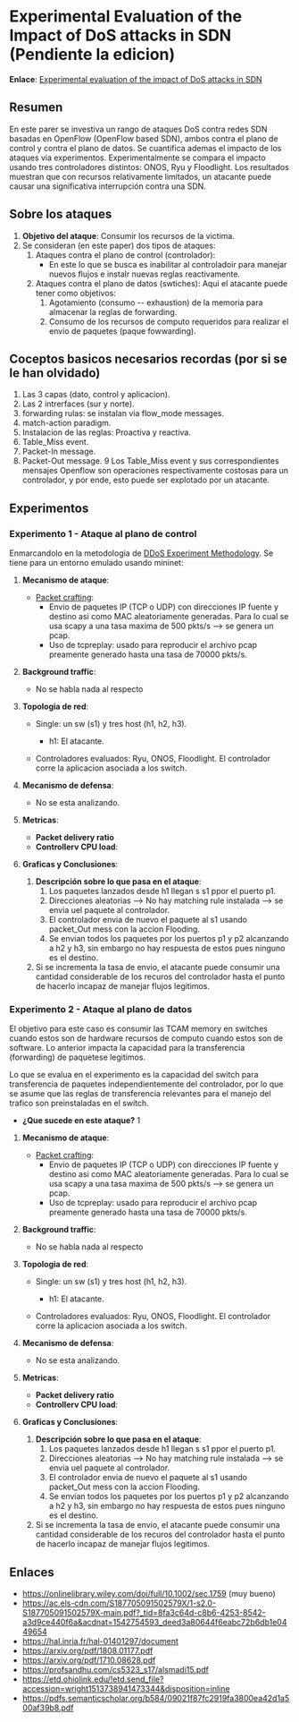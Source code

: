 # Experimental Evaluation of the Impact of DoS attacks in SDN (Pendiente la edicion) #

**Enlace**: [Experimental evaluation of the impact of DoS attacks in SDN](https://ieeexplore.ieee.org/document/8215424)

## Resumen ##

En este parer se investiva un rango de ataques DoS contra redes SDN basadas en OpenFlow (OpenFlow based SDN), ambos contra el plano de control y contra el plano de datos. Se cuantifica ademas el impacto de los ataques via experimentos. Experimentalmente se compara el impacto usando tres controladores distintos: ONOS, Ryu y Floodlight. Los resultados muestran que con recursos relativamente limitados, un atacante puede causar una significativa interrupción contra una SDN.

## Sobre los ataques ##
1. **Objetivo del ataque**: Consumir los recursos de la victima.
2. Se consideran (en este paper) dos tipos de ataques:
   1. Ataques contra el plano de control (controlador): 
      * En este lo que se busca es inabilitar al controladoir para manejar nuevos flujos e instalr nuevas reglas reactivamente.
   2. Ataques contra el plano de datos (swtiches): Aqui el atacante puede tener como objetivos:
      1. Agotamiento (consumo -- exhaustion) de la memoria para almacenar la reglas de forwarding.
      2. Consumo de los recursos de computo requeridos para realizar el envio de paquetes (paque fowwarding).

## Coceptos basicos necesarios recordas (por si se le han olvidado) ##
1. Las 3 capas (dato, control y aplicacion).
2. Las 2 intrerfaces (sur y norte).
3. forwarding rulas: se instalan via flow_mode messages.
4. match-action paradigm.
5. Instalacion de las reglas: Proactiva y reactiva.
6. Table_Miss event.
7. Packet-In message.
8. Packet-Out message.
9 Los Table_Miss event y sus correspondientes mensajes Openflow son operaciones respectivamente costosas para un controlador, y por ende, esto puede ser explotado por un atacante.

## Experimentos ##

### Experimento 1 - Ataque al plano de control ###

Enmarcandolo en la metodologia de [DDoS Experiment Methodology](http://citeseerx.ist.psu.edu/viewdoc/download?doi=10.1.1.134.7224&rep=rep1&type=pdf). Se tiene para un entorno emulado usando mininet:

1. **Mecanismo de ataque**: 
   * [Packet crafting](https://en.wikipedia.org/wiki/Packet_crafting): 
     * Envio de paquetes IP (TCP o UDP) con direcciones IP fuente y destino asi como MAC aleatoriamente generadas. Para lo cual se usa scapy a una tasa maxima de 500 pkts/s --> se genera un pcap.
     * Uso de tcpreplay: usado para reproducir el archivo pcap preamente generado hasta una tasa de 70000 pkts/s.

2. **Background traffic**:
   * No se habla nada al respecto

3. **Topologia de red**:
   * Single: un sw (s1) y tres host (h1, h2, h3).
     * h1: El atacante.
     
   * Controladores evaluados: Ryu, ONOS, Floodlight. El controlador corre la aplicacion asociada a los switch.

4. **Mecanismo de defensa**:
   * No se esta analizando.

5. **Metricas**:
   * **Packet delivery ratio**
   * **Controllerv CPU load**: 
   
7. **Graficas y Conclusiones**:
   1. **Descripción sobre lo que pasa en el ataque**:
      1. Los paquetes lanzados desde h1 llegan s s1 ppor el puerto p1.
      2. Direcciones aleatorias --> No hay matching rule instalada --> se envia uel paquete al controlador.
      3. El controlador envia de nuevo el paquete al s1 usando packet_Out mess con la accion Flooding. 
      4. Se envian todos los paquetes por los puertos p1 y p2 alcanzando a h2 y h3, sin embargo no hay respuesta de estos pues ninguno es el destino. 
   2. Si se incrementa la tasa de envio, el atacante puede consumir una cantidad considerable de los recuros del controlador hasta el punto de hacerlo incapaz de manejar flujos legitimos.
   
### Experimento 2 - Ataque al plano de datos ###
El objetivo para este caso es consumir las TCAM memory en switches cuando estos son de hardware recursos de computo cuando estos son de software. Lo anterior impacta la capacidad para la transferencia (forwarding) de paquetese legitimos.  

Lo que se evalua en el experimento es la capacidad del switch para transferencia de paquetes independientemente del controlador, por lo que se asume que las reglas de transferencia relevantes para el manejo del trafico son preinstaladas en el switch.

* **¿Que sucede en este ataque?**
  1
1. **Mecanismo de ataque**: 
   * [Packet crafting](https://en.wikipedia.org/wiki/Packet_crafting): 
     * Envio de paquetes IP (TCP o UDP) con direcciones IP fuente y destino asi como MAC aleatoriamente generadas. Para lo cual se usa scapy a una tasa maxima de 500 pkts/s --> se genera un pcap.
     * Uso de tcpreplay: usado para reproducir el archivo pcap preamente generado hasta una tasa de 70000 pkts/s.

2. **Background traffic**:
   * No se habla nada al respecto

3. **Topologia de red**:
   * Single: un sw (s1) y tres host (h1, h2, h3).
     * h1: El atacante.
     
   * Controladores evaluados: Ryu, ONOS, Floodlight. El controlador corre la aplicacion asociada a los switch.

4. **Mecanismo de defensa**:
   * No se esta analizando.

5. **Metricas**:
   * **Packet delivery ratio**
   * **Controllerv CPU load**: 
   
7. **Graficas y Conclusiones**:
   1. **Descripción sobre lo que pasa en el ataque**:
      1. Los paquetes lanzados desde h1 llegan s s1 ppor el puerto p1.
      2. Direcciones aleatorias --> No hay matching rule instalada --> se envia uel paquete al controlador.
      3. El controlador envia de nuevo el paquete al s1 usando packet_Out mess con la accion Flooding. 
      4. Se envian todos los paquetes por los puertos p1 y p2 alcanzando a h2 y h3, sin embargo no hay respuesta de estos pues ninguno es el destino. 
   2. Si se incrementa la tasa de envio, el atacante puede consumir una cantidad considerable de los recuros del controlador hasta el punto de hacerlo incapaz de manejar flujos legitimos.


   
## Enlaces ##
* https://onlinelibrary.wiley.com/doi/full/10.1002/sec.1759 (muy bueno)
* https://ac.els-cdn.com/S187705091502579X/1-s2.0-S187705091502579X-main.pdf?_tid=8fa3c64d-c8b6-4253-8542-a3d9ce440f6a&acdnat=1542754593_deed3a80644f6eabc72b6db1e0449654
* https://hal.inria.fr/hal-01401297/document
* https://arxiv.org/pdf/1808.01177.pdf
* https://arxiv.org/pdf/1710.08628.pdf
* https://profsandhu.com/cs5323_s17/alsmadi15.pdf
* https://etd.ohiolink.edu/!etd.send_file?accession=wright1513738941473344&disposition=inline
* https://pdfs.semanticscholar.org/b584/09021f87fc2919fa3800ea42d1a500af39b8.pdf

